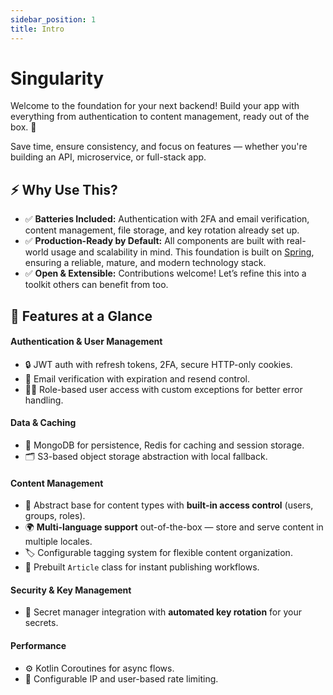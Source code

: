 ```yaml
---
sidebar_position: 1
title: Intro
---
```


# Singularity

Welcome to the foundation for your next backend!
Build your app with everything from authentication to content management, ready out of the box. 🚀

Save time, ensure consistency, and focus on features — whether you're building an API, microservice, or full-stack app.

## ⚡ Why Use This?

- ✅ **Batteries Included:** Authentication with 2FA and email verification, content management, file storage, and key rotation already set up.
- ✅ **Production-Ready by Default:** All components are built with real-world usage and scalability in mind. This foundation is built on [Spring](https://spring.io/), ensuring a reliable, mature, and modern technology stack.
- ✅ **Open & Extensible:** Contributions welcome! Let’s refine this into a toolkit others can benefit from too.

## 🔐 Features at a Glance

#### **Authentication & User Management**
- 🔒 JWT auth with refresh tokens, 2FA, secure HTTP-only cookies.
- 📧 Email verification with expiration and resend control.
- 🧑‍💻 Role-based user access with custom exceptions for better error handling.

#### **Data & Caching**
- 💾 MongoDB for persistence, Redis for caching and session storage.
- 🗂️ S3-based object storage abstraction with local fallback.

#### **Content Management**
- 🧩 Abstract base for content types with **built-in access control** (users, groups, roles).
- 🌍 **Multi-language support** out-of-the-box — store and serve content in multiple locales.
- 🏷️ Configurable tagging system for flexible content organization.
- 📝 Prebuilt `Article` class for instant publishing workflows.

#### **Security & Key Management**
- 🔑 Secret manager integration with **automated key rotation** for your secrets.

#### **Performance**
- ⚙️ Kotlin Coroutines for async flows.
- 🚦 Configurable IP and user-based rate limiting.
